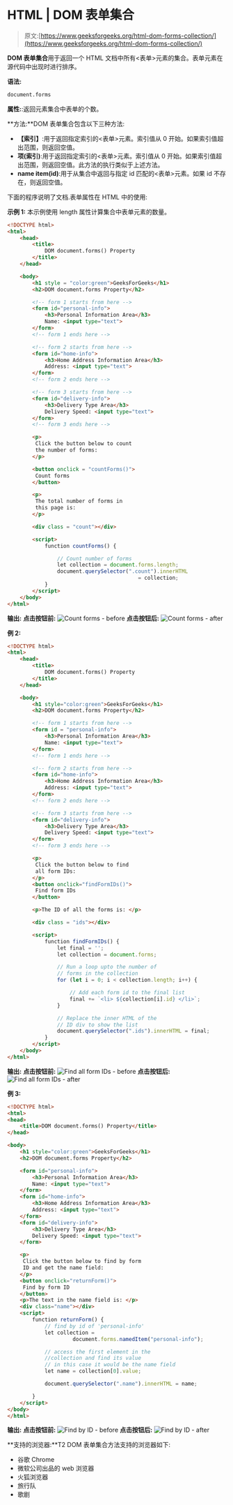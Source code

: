 # HTML | DOM 表单集合

> 原文:[https://www.geeksforgeeks.org/html-dom-forms-collection/](https://www.geeksforgeeks.org/html-dom-forms-collection/)

**DOM 表单集合**用于返回一个 HTML 文档中所有<表单>元素的集合。表单元素在源代码中出现时进行排序。

**语法:**

```html
document.forms
```

**属性:**:返回元素集合中表单的个数。

**方法:**DOM 表单集合包含以下三种方法:

*   **【索引】**:用于返回指定索引的<表单>元素。索引值从 0 开始。如果索引值超出范围，则返回空值。
*   **项(索引)**:用于返回指定索引的<表单>元素。索引值从 0 开始。如果索引值超出范围，则返回空值。此方法的执行类似于上述方法。
*   **name item(id)**:用于从集合中返回与指定 id 匹配的<表单>元素。如果 id 不存在，则返回空值。

下面的程序说明了文档.表单属性在 HTML 中的使用:

**示例 1:** 本示例使用 length 属性计算集合中表单元素的数量。

```html
<!DOCTYPE html>
<html>
    <head>
        <title>
            DOM document.forms() Property
        </title>
    </head>

    <body>
        <h1 style = "color:green">GeeksForGeeks</h1>
        <h2>DOM document.forms Property</h2>

        <!-- form 1 starts from here -->
        <form id="personal-info">
            <h3>Personal Information Area</h3>
            Name: <input type="text">
        </form>
        <!-- form 1 ends here -->

        <!-- form 2 starts from here -->
        <form id="home-info">
            <h3>Home Address Information Area</h3>
            Address: <input type="text">
        </form>
        <!-- form 2 ends here -->

        <!-- form 3 starts from here -->
        <form id="delivery-info">
            <h3>Delivery Type Area</h3>
            Delivery Speed: <input type="text">
        </form>
        <!-- form 3 ends here -->

        <p>
         Click the button below to count 
         the number of forms:
        </p>

        <button onclick = "countForms()">
         Count forms
        </button>

        <p>
         The total number of forms in
         this page is: 
        </p>

        <div class = "count"></div>

        <script>
            function countForms() {

                // Count number of forms
                let collection = document.forms.length;
                document.querySelector(".count").innerHTML
                                          = collection;
            } 
        </script>
    </body>
</html>                    
```

**输出:**
**点击按钮前:**
![Count forms - before](img/40740998e64d3b39d82806621a3dc0e4.png)
**点击按钮后:**
![Count forms - after](img/bfc6cf5632e861f53084e196bde4c3f3.png)

**例 2:**

```html
<!DOCTYPE html>
<html>
    <head>
        <title>
            DOM document.forms() Property
        </title>
    </head>

    <body>
        <h1 style="color:green">GeeksForGeeks</h1>
        <h2>DOM document.forms Property</h2>

        <!-- form 1 starts from here -->
        <form id = "personal-info">
            <h3>Personal Information Area</h3>
            Name: <input type="text">
        </form>
        <!-- form 1 ends here -->

        <!-- form 2 starts from here -->
        <form id="home-info">
            <h3>Home Address Information Area</h3>
            Address: <input type="text">
        </form>
        <!-- form 2 ends here -->

        <!-- form 3 starts from here -->
        <form id="delivery-info">
            <h3>Delivery Type Area</h3>
            Delivery Speed: <input type="text">
        </form>
        <!-- form 3 ends here -->

        <p>
         Click the button below to find 
         all form IDs:
        </p>
        <button onclick="findFormIDs()">
         Find form IDs
        </button>

        <p>The ID of all the forms is: </p>

        <div class = "ids"></div>

        <script> 
            function findFormIDs() {
                let final = '';
                let collection = document.forms;

                // Run a loop upto the number of
                // forms in the collection
                for (let i = 0; i < collection.length; i++) {

                    // Add each form id to the final list
                    final += `<li> ${collection[i].id} </li>`;
                }

                // Replace the inner HTML of the 
                // ID div to show the list
                document.querySelector(".ids").innerHTML = final;
            } 
        </script>
    </body>
</html>                    
```

**输出:**
**点击按钮前:**
![Find all form IDs - before](img/826950883ea7c29e672a466c96fc7a55.png)
**点击按钮后:**
![Find all form IDs - after](img/e1d20bf6fb2dc26de0454b0de0391aff.png)

**例 3:**

```html
<!DOCTYPE html>
<html>
<head>
    <title>DOM document.forms() Property</title>
</head>

<body>
    <h1 style="color:green">GeeksForGeeks</h1>
    <h2>DOM document.forms Property</h2>

    <form id="personal-info">
        <h3>Personal Information Area</h3>
        Name: <input type="text">
    </form>
    <form id="home-info">
        <h3>Home Address Information Area</h3>
        Address: <input type="text">
    </form>
    <form id="delivery-info">
        <h3>Delivery Type Area</h3>
        Delivery Speed: <input type="text">
    </form>

    <p>
     Click the button below to find by form
     ID and get the name field:
    </p>
    <button onclick="returnForm()">
     Find by form ID
    </button>
    <p>The text in the name field is: </p>
    <div class="name"></div>
    <script>
        function returnForm() {
            // find by id of 'personal-info'
            let collection = 
                     document.forms.namedItem("personal-info");

            // access the first element in the 
            //collection and find its value
            // in this case it would be the name field
            let name = collection[0].value;

            document.querySelector(".name").innerHTML = name;

        }
    </script>
</body>
</html>                    
```

**输出:**
**点击按钮前:**
![Find by ID - before](img/5b9669534d2a009faf232c02eec21ea0.png)
**点击按钮后:**
![Find by ID - after](img/de8dfa3ea66a0df41ec358e50ca1b348.png)

**支持的浏览器:**T2 DOM 表单集合方法支持的浏览器如下:

*   谷歌 Chrome
*   微软公司出品的 web 浏览器
*   火狐浏览器
*   旅行队
*   歌剧